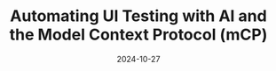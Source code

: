 ---
title: "Automating UI Testing with AI and the Model Context Protocol (mCP)"
date: 2024-10-27
layout: course
description: "Learn how to automate UI testing using AI and the Model Context Protocol (mCP), bridging the gap between AI and local data for efficient testing."
categories: ["Automation", "Prompt Engineering", "Testing"]
duration: "17 minutes"
level: "Beginner"
tags: ["AI", "mCP", "Anthropic Claude", "Puppeteer", "UI Testing", "Automation"]
thumbnail: "https://i.ytimg.com/vi/G6hedWv7vsE/sddefault.jpg"
videoId: "G6hedWv7vsE"
sections:
  - title: "🎙️ Introduction: AI-Powered UI Test Automation"
    description: "Overview of using AI and large language models (LLMs) to automate UI testing without writing code, focusing on Anthropic Claude and the Model Context Protocol (mCP)."
    timestamp: "00:00"
  - title: "🤖  AI Agents and the Context Challenge"
    description: "Discussion of recent releases of AI agents from Microsoft and GitHub, highlighting the need for context-aware AI to effectively interact with applications."
    timestamp: "01:00"
  - title: "💡 Introducing the Model Context Protocol (mCP)"
    description: "Explanation of mCP as an open-source standard for connecting AI assistants to local data and systems, addressing limitations of isolated AI models."
    timestamp: "02:15"
  - title: "💻 Setting up mCP and Puppeteer Integration"
    description: "Guide to setting up the mCP server and integrating it with Puppeteer for browser automation. Shows how to configure the mCP server for specific tools."
    timestamp: "04:00"
  - title: "🚀 Automating a Website Test Scenario"
    description:  "A detailed demonstration of using Anthropic Claude and mCP with Puppeteer to automate a complete user interaction scenario on a sample website, including screenshots, login, and data entry."
    timestamp: "08:15"
  - title: "⚠️ Troubleshooting and Improvements"
    description: "Addresses issues encountered during the automation process, focusing on prompt engineering techniques for providing sufficient context to the AI model to enhance performance."
    timestamp: "13:00"
  - title: "🎉 Conclusion: The Future of AI in UI Testing"
    description: "Summary and insights into the future potential of AI in UI testing, highlighting the flexibility and extensibility of mCP for various tools."
    timestamp: "16:50"

---